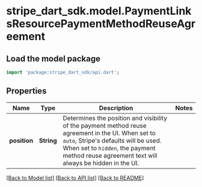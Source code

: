 # stripe_dart_sdk.model.PaymentLinksResourcePaymentMethodReuseAgreement

## Load the model package
```dart
import 'package:stripe_dart_sdk/api.dart';
```

## Properties
Name | Type | Description | Notes
------------ | ------------- | ------------- | -------------
**position** | **String** | Determines the position and visibility of the payment method reuse agreement in the UI. When set to `auto`, Stripe's defaults will be used.  When set to `hidden`, the payment method reuse agreement text will always be hidden in the UI. | 

[[Back to Model list]](../README.md#documentation-for-models) [[Back to API list]](../README.md#documentation-for-api-endpoints) [[Back to README]](../README.md)


